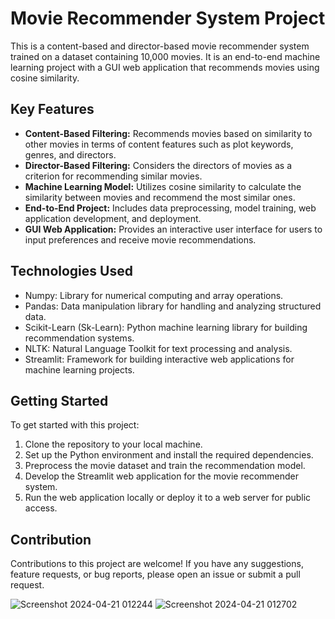 <!DOCTYPE html>
<html lang="en">
<head>
  <meta charset="UTF-8">
  <meta name="viewport" content="width=device-width, initial-scale=1.0">
</head>
<body>
  <h1>Movie Recommender System Project</h1>

  <p>This is a content-based and director-based movie recommender system trained on a dataset containing 10,000 movies. It is an end-to-end machine learning project with a GUI web application that recommends movies using cosine similarity.</p>

  <h2>Key Features</h2>

  <ul>
    <li><strong>Content-Based Filtering:</strong> Recommends movies based on similarity to other movies in terms of content features such as plot keywords, genres, and directors.</li>
    <li><strong>Director-Based Filtering:</strong> Considers the directors of movies as a criterion for recommending similar movies.</li>
    <li><strong>Machine Learning Model:</strong> Utilizes cosine similarity to calculate the similarity between movies and recommend the most similar ones.</li>
    <li><strong>End-to-End Project:</strong> Includes data preprocessing, model training, web application development, and deployment.</li>
    <li><strong>GUI Web Application:</strong> Provides an interactive user interface for users to input preferences and receive movie recommendations.</li>
  </ul>

  <h2>Technologies Used</h2>

  <ul>
    <li>Numpy: Library for numerical computing and array operations.</li>
    <li>Pandas: Data manipulation library for handling and analyzing structured data.</li>
    <li>Scikit-Learn (Sk-Learn): Python machine learning library for building recommendation systems.</li>
    <li>NLTK: Natural Language Toolkit for text processing and analysis.</li>
    <li>Streamlit: Framework for building interactive web applications for machine learning projects.</li>
  </ul>

  <h2>Getting Started</h2>

  <p>To get started with this project:</p>
  <ol>
    <li>Clone the repository to your local machine.</li>
    <li>Set up the Python environment and install the required dependencies.</li>
    <li>Preprocess the movie dataset and train the recommendation model.</li>
    <li>Develop the Streamlit web application for the movie recommender system.</li>
    <li>Run the web application locally or deploy it to a web server for public access.</li>
  </ol>

  <h2>Contribution</h2>

  <p>Contributions to this project are welcome! If you have any suggestions, feature requests, or bug reports, please open an issue or submit a pull request.</p>
</body>
</html>


![Screenshot 2024-04-21 012244](https://github.com/AreenJain/MoviesRecommendingSystem/assets/132453646/e604d222-f65d-44d6-9037-d2d4822ec310)
![Screenshot 2024-04-21 012702](https://github.com/AreenJain/MoviesRecommendingSystem/assets/132453646/1dbe6c09-5c1d-4037-aec6-757e7c26eb9f)
